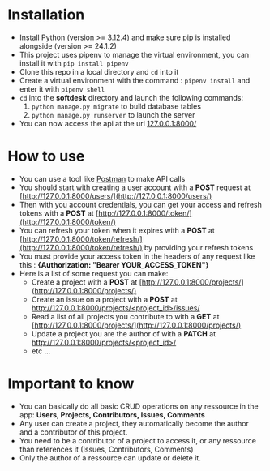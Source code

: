 # Installation

* Install Python (version >= 3.12.4) and make sure pip is installed alongside (version >= 24.1.2)
* This project uses pipenv to manage the virtual environment, you can install it with `pip install pipenv`
* Clone this repo in a local directory and `cd` into it
* Create a virtual environment with the command : `pipenv install` and enter it with `pipenv shell`
* `cd` into the **softdesk** directory and launch the following commands:
    1. `python manage.py migrate` to build database tables
    2. `python manage.py runserver` to launch the server 
* You can now access the api at the url [127.0.0.1:8000/](127.0.0.1:8000/)


# How to use

* You can use a tool like [Postman](https://www.postman.com/) to make API calls
* You should start with creating a user account with a **POST** request at [http://127.0.0.1:8000/users/](http://127.0.0.1:8000/users/)
* Then with you account credentials, you can get your access and refresh tokens with a **POST** at [http://127.0.0.1:8000/token/](http://127.0.0.1:8000/token/)
* You can refresh your token when it expires with a **POST** at [http://127.0.0.1:8000/token/refresh/](http://127.0.0.1:8000/token/refresh/) by providing your refresh tokens
* You must provide your access token in the headers of any request like this : **{Authorization: "Bearer YOUR_ACCESS_TOKEN"}** 
* Here is a list of some request you can make:
    - Create a project with a **POST** at [http://127.0.0.1:8000/projects/](http://127.0.0.1:8000/projects/)
    - Create an issue on a project with a **POST** at [http://127.0.0.1:8000/projects/<project_id>/issues/](http://127.0.0.1:8000/projects/<project_id>/issues/)
    - Read a list of all projects you contribute to with a **GET** at [http://127.0.0.1:8000/projects/](http://127.0.0.1:8000/projects/)
    - Update a project you are the author of with a **PATCH** at [http://127.0.0.1:8000/projects/<project_id>/](http://127.0.0.1:8000/projects/<project_id>/)
    - etc ...

# Important to know

* You can basically do all basic CRUD operations on any ressource in the app: **Users, Projects, Contributors, Issues, Comments**
* Any user can create a project, they automatically become the author and a contributor of this project.
* You need to be a contributor of a project to access it, or any ressource than references it (Issues, Contributors, Comments)
* Only the author of a ressource can update or delete it.